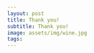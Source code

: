 ```yaml
---
layout: post
title: Thank you!  
subtitle: Thank you!  
image: assets/img/wine.jpg
tags: 
---
```




